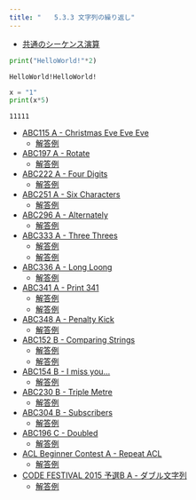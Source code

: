```yaml
---
title: "　　5.3.3 文字列の繰り返し"
---
```


* [共通のシーケンス演算](https://docs.python.org/ja/3/library/stdtypes.html#common-sequence-operations)

```python:サンプルコード：sample_257.py
print("HelloWorld!"*2)
```

```text:実行結果
HelloWorld!HelloWorld!
```

```python:サンプルコード：sample_258.py
x = "1"
print(x*5)
```

```text:実行結果
11111
```

- [ABC115 A - Christmas Eve Eve Eve](https://atcoder.jp/contests/abc115/tasks/abc115_a)
    - [解答例](https://atcoder.jp/contests/abc115/submissions/17500138)
- [ABC197 A - Rotate](https://atcoder.jp/contests/abc197/tasks/abc197_a)
    - [解答例](https://atcoder.jp/contests/abc197/submissions/21428107)
- [ABC222 A - Four Digits](https://atcoder.jp/contests/abc222/tasks/abc222_a)
    - [解答例](https://atcoder.jp/contests/abc222/submissions/26995797)
- [ABC251 A - Six Characters](https://atcoder.jp/contests/abc251/tasks/abc251_a)
    - [解答例](https://atcoder.jp/contests/abc251/submissions/31713806)
- [ABC296 A - Alternately](https://atcoder.jp/contests/abc296/tasks/abc296_a)
    - [解答例](https://atcoder.jp/contests/abc296/submissions/40393388)
- [ABC333 A - Three Threes](https://atcoder.jp/contests/abc333/tasks/abc333_a)
    - [解答例](https://atcoder.jp/contests/abc333/submissions/48597554)
    - [解答例](https://atcoder.jp/contests/abc333/submissions/48787671)
- [ABC336 A - Long Loong](https://atcoder.jp/contests/abc336/tasks/abc336_a)
    - [解答例](https://atcoder.jp/contests/abc336/submissions/49316674)
- [ABC341 A - Print 341](https://atcoder.jp/contests/abc341/tasks/abc341_a)
    - [解答例](https://atcoder.jp/contests/abc341/submissions/50499521)
    - [解答例](https://atcoder.jp/contests/abc341/submissions/50518665)
- [ABC348 A - Penalty Kick](https://atcoder.jp/contests/abc348/tasks/abc348_a)
    - [解答例](https://atcoder.jp/contests/abc348/submissions/52375866)
- [ABC152 B - Comparing Strings](https://atcoder.jp/contests/abc152/tasks/abc152_b)
    - [解答例](https://atcoder.jp/contests/abc152/submissions/17500215)
    - [解答例](https://atcoder.jp/contests/abc152/submissions/17500223)
- [ABC154 B - I miss you...](https://atcoder.jp/contests/abc154/tasks/abc154_b)
    - [解答例](https://atcoder.jp/contests/abc154/submissions/17500245)
- [ABC230 B - Triple Metre](https://atcoder.jp/contests/abc230/tasks/abc230_b)
    - [解答例](https://atcoder.jp/contests/abc230/submissions/28883705)
- [ABC304 B - Subscribers](https://atcoder.jp/contests/abc304/tasks/abc304_b)
    - [解答例](https://atcoder.jp/contests/abc304/submissions/48802995)
- [ABC196 C - Doubled](https://atcoder.jp/contests/abc196/tasks/abc196_c)
    - [解答例](https://atcoder.jp/contests/abc196/submissions/21537610)
- [ACL Beginner Contest A - Repeat ACL](https://atcoder.jp/contests/abl/tasks/abl_a)
    - [解答例](https://atcoder.jp/contests/abl/submissions/24901520)
- [CODE FESTIVAL 2015 予選B A - ダブル文字列](https://atcoder.jp/contests/code-festival-2015-qualb/tasks/codefestival_2015_qualB_a)
    - [解答例](https://atcoder.jp/contests/code-festival-2015-qualb/submissions/17500268)